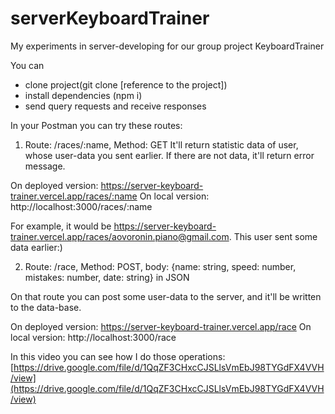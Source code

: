 # serverKeyboardTrainer
My experiments in server-developing for our group project KeyboardTrainer

You can
- clone project(git clone [reference to the project])
- install dependencies (npm i)
- send query requests and receive responses

 In your Postman you can try these routes: 
 
  1. Route: /races/:name, Method: GET
  It'll return statistic data of user, whose user-data you sent earlier. If there are not data, it'll return error message.
  
  On deployed version: https://server-keyboard-trainer.vercel.app/races/:name
  On local version: http://localhost:3000/races/:name
  
  For example, it would be https://server-keyboard-trainer.vercel.app/races/aovoronin.piano@gmail.com. 
  This user sent some data earlier:)
  
  2. Route: /race, Method: POST, body: {name: string, speed: number, mistakes: number, date: string} in JSON
  
  On that route you can post some user-data to the server, and it'll be written to the data-base.
  
  On deployed version: https://server-keyboard-trainer.vercel.app/race
  On local version: http://localhost:3000/race
    
  In this video you can see how I do those operations: [https://drive.google.com/file/d/1QqZF3CHxcCJSLlsVmEbJ98TYGdFX4VVH/view](https://drive.google.com/file/d/1QqZF3CHxcCJSLlsVmEbJ98TYGdFX4VVH/view)
  
  

